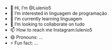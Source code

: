 - 👋 Hi, I’m @Lulenio5
- 👀 I’m interested in linguagem de programação 
- 🌱 I’m currently learning linguagem 
- 💞️ I’m looking to collaborate on tudo
- 📫 How to reach me Instagram:lulenio5
- 😄 Pronouns: ...
- ⚡ Fun fact: ...

<!---
Lulenio5/Lulenio5 is a ✨ special ✨ repository because its `README.md` (this file) appears on your GitHub profile.
You can click the Preview link to take a look at your changes.
--->

